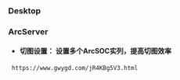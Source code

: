 ### Desktop


### ArcServer

- #### 切图设置： 设置多个ArcSOC实列，提高切图效率
```
 https://www.gwygd.com/jR4KBg5V3.html
```


